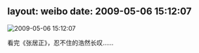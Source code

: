 layout: weibo
date: 2009-05-06 15:12:07
---
<meta name="referrer" content="no-referrer" />

<img src="/images/favicon.ico" style="float: left;"/>2009-05-06 15:12:07

看完《张居正》，忍不住的浩然长叹……

